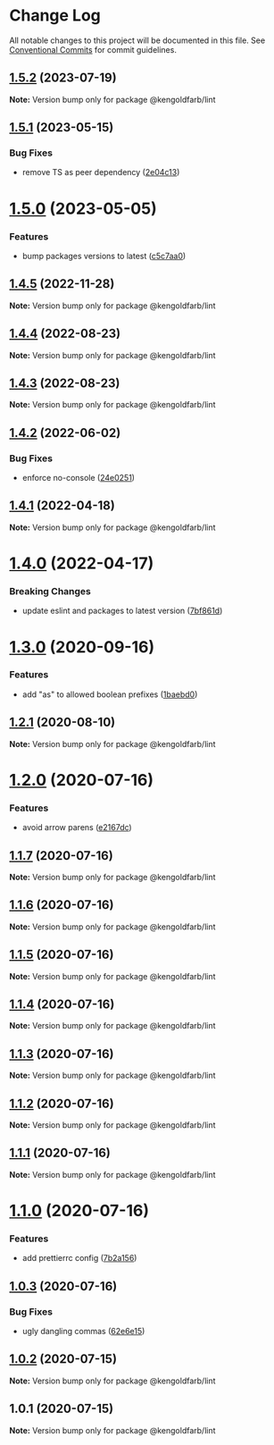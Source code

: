 # Change Log

All notable changes to this project will be documented in this file.
See [Conventional Commits](https://conventionalcommits.org) for commit guidelines.

## [1.5.2](https://github.com/kengoldfarb/lint/compare/v1.5.1...v1.5.2) (2023-07-19)

**Note:** Version bump only for package @kengoldfarb/lint

## [1.5.1](https://github.com/kengoldfarb/lint/compare/v1.5.0...v1.5.1) (2023-05-15)

### Bug Fixes

- remove TS as peer dependency ([2e04c13](https://github.com/kengoldfarb/lint/commit/2e04c13))

# [1.5.0](https://github.com/kengoldfarb/lint/compare/v1.4.5...v1.5.0) (2023-05-05)

### Features

- bump packages versions to latest ([c5c7aa0](https://github.com/kengoldfarb/lint/commit/c5c7aa0))

## [1.4.5](https://github.com/kengoldfarb/lint/compare/v1.4.4...v1.4.5) (2022-11-28)

**Note:** Version bump only for package @kengoldfarb/lint

## [1.4.4](https://github.com/kengoldfarb/lint/compare/v1.4.3...v1.4.4) (2022-08-23)

**Note:** Version bump only for package @kengoldfarb/lint

## [1.4.3](https://github.com/kengoldfarb/lint/compare/v1.4.2...v1.4.3) (2022-08-23)

**Note:** Version bump only for package @kengoldfarb/lint

## [1.4.2](https://github.com/kengoldfarb/lint/compare/v1.4.1...v1.4.2) (2022-06-02)

### Bug Fixes

- enforce no-console ([24e0251](https://github.com/kengoldfarb/lint/commit/24e0251))

## [1.4.1](https://github.com/kengoldfarb/lint/compare/v1.4.0...v1.4.1) (2022-04-18)

**Note:** Version bump only for package @kengoldfarb/lint

# [1.4.0](https://github.com/kengoldfarb/lint/compare/v1.3.0...v1.4.0) (2022-04-17)

### Breaking Changes

- update eslint and packages to latest version ([7bf861d](https://github.com/kengoldfarb/lint/commit/7bf861d))

# [1.3.0](https://github.com/kengoldfarb/lint/compare/v1.2.1...v1.3.0) (2020-09-16)

### Features

- add "as" to allowed boolean prefixes ([1baebd0](https://github.com/kengoldfarb/lint/commit/1baebd0))

## [1.2.1](https://github.com/kengoldfarb/lint/compare/v1.2.0...v1.2.1) (2020-08-10)

**Note:** Version bump only for package @kengoldfarb/lint

# [1.2.0](https://github.com/kengoldfarb/lint/compare/v1.1.7...v1.2.0) (2020-07-16)

### Features

- avoid arrow parens ([e2167dc](https://github.com/kengoldfarb/lint/commit/e2167dc))

## [1.1.7](https://github.com/kengoldfarb/lint/compare/v1.1.6...v1.1.7) (2020-07-16)

**Note:** Version bump only for package @kengoldfarb/lint

## [1.1.6](https://github.com/kengoldfarb/lint/compare/v1.1.5...v1.1.6) (2020-07-16)

**Note:** Version bump only for package @kengoldfarb/lint

## [1.1.5](https://github.com/kengoldfarb/lint/compare/v1.1.4...v1.1.5) (2020-07-16)

**Note:** Version bump only for package @kengoldfarb/lint

## [1.1.4](https://github.com/kengoldfarb/lint/compare/v1.1.3...v1.1.4) (2020-07-16)

**Note:** Version bump only for package @kengoldfarb/lint

## [1.1.3](https://github.com/kengoldfarb/lint/compare/v1.1.2...v1.1.3) (2020-07-16)

**Note:** Version bump only for package @kengoldfarb/lint

## [1.1.2](https://github.com/kengoldfarb/lint/compare/v1.1.1...v1.1.2) (2020-07-16)

**Note:** Version bump only for package @kengoldfarb/lint

## [1.1.1](https://github.com/kengoldfarb/lint/compare/v1.1.0...v1.1.1) (2020-07-16)

**Note:** Version bump only for package @kengoldfarb/lint

# [1.1.0](https://github.com/kengoldfarb/lint/compare/v1.0.3...v1.1.0) (2020-07-16)

### Features

- add prettierrc config ([7b2a156](https://github.com/kengoldfarb/lint/commit/7b2a156))

## [1.0.3](https://github.com/kengoldfarb/lint/compare/v1.0.2...v1.0.3) (2020-07-16)

### Bug Fixes

- ugly dangling commas ([62e6e15](https://github.com/kengoldfarb/lint/commit/62e6e15))

## [1.0.2](https://github.com/kengoldfarb/lint/compare/v1.0.1...v1.0.2) (2020-07-15)

**Note:** Version bump only for package @kengoldfarb/lint

## 1.0.1 (2020-07-15)

**Note:** Version bump only for package @kengoldfarb/lint
